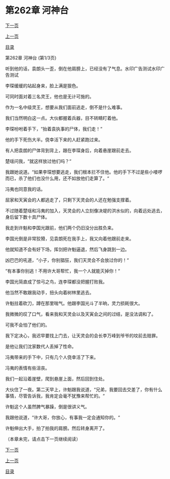 <h1>第262章   河神台</h1>
            <div><p><a href="./0784_%E7%AC%AC262%E7%AB%A0_%E6%B2%B3%E7%A5%9E%E5%8F%B0.md">下一页</a></p><p><a href="./0782_%E7%AC%AC261%E7%AB%A0_%E4%B8%8D%E5%AF%92%E8%80%8C%E6%A0%97.md">上一页</a></p><p><a href="../">目录</a></p></div>
            <div><p>第262章   河神台 (第1/3页)</p><p>听到他的话，袁朗头一歪，倒在他肩膀上，已经没有了气息。水印广告测试水印广告测试</p><p>李琛缓缓的站起身来，脸上满是狠色。</p><p>可同时面对着三名灵王，他也是无计可施的。</p><p>作为一名中级灵王，想要从我们面前逃走，倒不是什么难事。</p><p>我们当然明白这一点。大伙都握着兵器，目不转睛盯着他。</p><p>李琛吩咐着手下，“抬着袁执事的尸体，我们走！“</p><p>他的手下死伤大半。侥幸活下来的人赶紧跑过来。</p><p>有人把袁朗的尸体背到背上，跟在李琛身后，向着悬崖跟前走去。</p><p>楚瑶问我，“就这样放过他们吗？“</p><p>我跟她说道。“如果李琛想要逃走，我们根本拦不住他。他的手下不过是些小喽啰而已，杀了他们也没什么用，还不如放他们走算了。“</p><p>冯夷也同意我的话。</p><p>屈家和天寅会的人都逃走了，只剩下天灵会的人还在勉强支撑着。</p><p>不过随着楚瑶和冯夷的加入，天灵会的人立刻像决堤的洪水似的，向着远处逃去，身后留下数十具尸体。</p><p>我走到许魁和李国光跟前，他们两个仍旧没分出胜负来。</p><p>李国光倒是非常狡猾，见袁朗死在我手上，我又向着他跟前走来。</p><p>他就知道不会有好下场，挥剑把许魁逼退，然后飞身跳到一边。</p><p>凶巴巴的吼道，“小子，你别猖狂，我们天灵会不会放过你的！“</p><p>“有本事你别逃！不用许大哥帮忙，我一个人就能灭掉你！“</p><p>李国光简直成了惊弓之鸟，连李琛都没把握打败我。</p><p>他当然不敢跟我动手，扭头向着树林里逃去。</p><p>许魁拄着砍刀，蹲在那里喘气。他跟李国光斗了半晌，灵力损耗很大。</p><p>我微微的叹了口气，看来我和天灵会以及天寅会之间的过结，是没法调和了。</p><p>可我不会怕了他们的。</p><p>我下定决心，我迟早要找上门去，让天灵会的会长李万峰到爷爷的坟前去赔罪。</p><p>是他让我们沈家数代人丢掉了性命。</p><p>冯夷带来的手下中，只有几个人侥幸活了下来。</p><p>冯夷的表情有些沮丧。</p><p>我们一起沿着崖壁，爬到悬崖上面，然后回到住处。</p><p>大伙住了一夜。第二天早上，许魁跟我说道，“兄弟，我要回去交差了，你有什么事情，尽管告诉我，我肯定会毫不犹豫来帮忙的。“</p><p>许魁这个人虽然脾气暴躁，倒是很讲义气。</p><p>我跟他说道，“许大哥，你放心，有事我一定会通知你的。“</p><p>许魁伸出大手，拍了拍我的肩膀。然后转身离开了。</p><p>（本章未完，请点击下一页继续阅读）</p></div>
            <div><p><a href="./0784_%E7%AC%AC262%E7%AB%A0_%E6%B2%B3%E7%A5%9E%E5%8F%B0.md">下一页</a></p><p><a href="./0782_%E7%AC%AC261%E7%AB%A0_%E4%B8%8D%E5%AF%92%E8%80%8C%E6%A0%97.md">上一页</a></p><p><a href="../">目录</a></p></div>